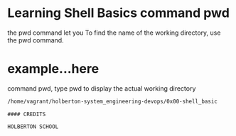 # Learning Shell Basics command pwd


the pwd command let you To find the name of the working directory, use the pwd command.

# example...here


command pwd, type pwd to display the actual working directory
```sh
/home/vagrant/holberton-system_engineering-devops/0x00-shell_basic
```

```
#### CREDITS

HOLBERTON SCHOOL
